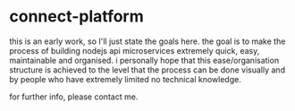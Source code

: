 # connect-platform

this is an early work, so I'll just state the goals here. 
the goal is to make the process of building nodejs api microservices extremely quick, easy, maintainable and organised.
i personally hope that this ease/organisation structure is achieved to the level that the process can be done visually
and by people who have extremely limited no technical knowledge.

for further info, please contact me.
